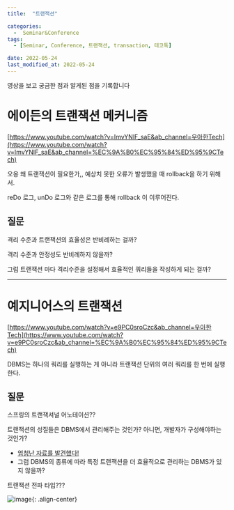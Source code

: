 ```yaml
---
title:  "트랜잭션" 

categories:
  -  Seminar&Conference
tags:
  - [Seminar, Conference, 트랜잭션, transaction, 테코톡]

date: 2022-05-24
last_modified_at: 2022-05-24
---
```

영상을 보고 궁금한 점과 알게된 점을 기록합니다

# **에이든의 트랜잭션 메커니즘**

[https://www.youtube.com/watch?v=ImvYNlF_saE&ab_channel=우아한Tech](https://www.youtube.com/watch?v=ImvYNlF_saE&ab_channel=%EC%9A%B0%EC%95%84%ED%95%9CTech)

오옹 왜 트랜잭션이 필요한가,, 예상치 못한 오류가 발생했을 때 rollback을 하기 위해서. 

reDo 로그, unDo 로그와 같은 로그를 통해 rollback 이 이루어진다. 

## **질문**

격리 수준과 트랜잭션의 효율성은 반비례하는 걸까? 

격리 수준과 안정성도 반비례하지 않을까? 

그럼 트랜잭션 마다 격리수준을 설정해서 효율적인 쿼리들을 작성하게 되는 걸까?

---

# **예지니어스의 트랜잭션**

[https://www.youtube.com/watch?v=e9PC0sroCzc&ab_channel=우아한Tech](https://www.youtube.com/watch?v=e9PC0sroCzc&ab_channel=%EC%9A%B0%EC%95%84%ED%95%9CTech)

DBMS는 하나의 쿼리를 실행하는 게 아니라 트랜잭션 단위의 여러 쿼리를 한 번에 실행한다. 

## 질문

스프링의 트랜잭셔널 어노테이션??

트랜잭션의 성질들은 DBMS에서 관리해주는 것인가? 아니면, 개발자가 구성해야하는 것인가? 

- [엄청난 자료를 발견했다!](https://d2.naver.com/helloworld/407507)
- 그럼 DBMS의 종류에 따라 특정 트랜잭션을 더 효율적으로 관리하는 DBMS가 있지 않을까?

트랜잭션 전파 타입???

![image](https://user-images.githubusercontent.com/86303312/170089559-6b85cea1-4a5d-485f-bbb2-576bbf7c3eac.png){: .align-center}